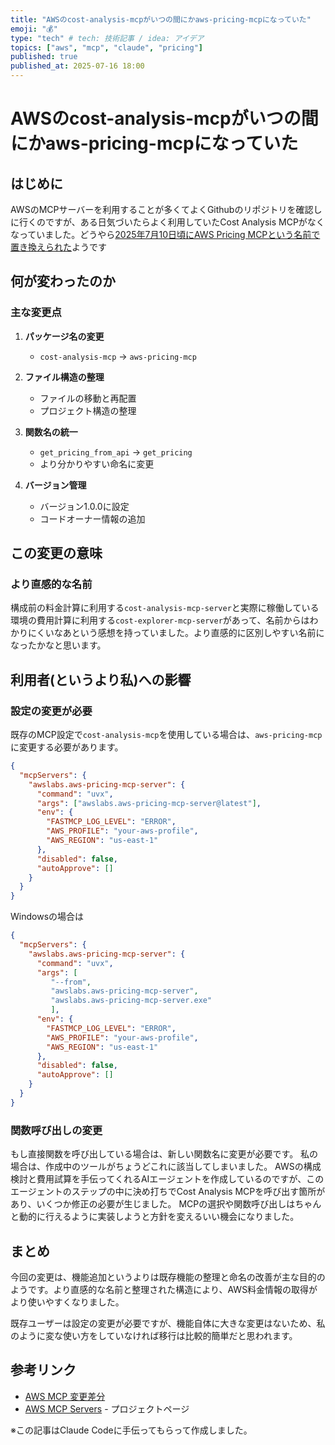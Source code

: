 ```yaml
---
title: "AWSのcost-analysis-mcpがいつの間にかaws-pricing-mcpになっていた"
emoji: "💰"
type: "tech" # tech: 技術記事 / idea: アイデア
topics: ["aws", "mcp", "claude", "pricing"]
published: true
published_at: 2025-07-16 18:00
---
```


# AWSのcost-analysis-mcpがいつの間にかaws-pricing-mcpになっていた

## はじめに

AWSのMCPサーバーを利用することが多くてよくGithubのリポジトリを確認しに行くのですが、ある日気づいたらよく利用していたCost Analysis MCPがなくなっていました。どうやら[2025年7月10日頃にAWS Pricing MCPという名前で置き換えられた](https://github.com/awslabs/mcp/compare/2025.7.2025092020...2025.7.2025092044)ようです

## 何が変わったのか

### 主な変更点

1. **パッケージ名の変更**
   - `cost-analysis-mcp` → `aws-pricing-mcp`

2. **ファイル構造の整理**
   - ファイルの移動と再配置
   - プロジェクト構造の整理

3. **関数名の統一**
   - `get_pricing_from_api` → `get_pricing`
   - より分かりやすい命名に変更

4. **バージョン管理**
   - バージョン1.0.0に設定
   - コードオーナー情報の追加

## この変更の意味

### より直感的な名前

構成前の料金計算に利用する`cost-analysis-mcp-server`と実際に稼働している環境の費用計算に利用する`cost-explorer-mcp-server`があって、名前からはわかりにくいなあという感想を持っていました。より直感的に区別しやすい名前になったかなと思います。

## 利用者(というより私)への影響

### 設定の変更が必要

既存のMCP設定で`cost-analysis-mcp`を使用している場合は、`aws-pricing-mcp`に変更する必要があります。

```json
{
  "mcpServers": {
    "awslabs.aws-pricing-mcp-server": {
      "command": "uvx",
      "args": ["awslabs.aws-pricing-mcp-server@latest"],
      "env": {
        "FASTMCP_LOG_LEVEL": "ERROR",
        "AWS_PROFILE": "your-aws-profile",
        "AWS_REGION": "us-east-1"
      },
      "disabled": false,
      "autoApprove": []
    }
  }
}
```

Windowsの場合は

```json
{
  "mcpServers": {
    "awslabs.aws-pricing-mcp-server": {
      "command": "uvx",
      "args": [
         "--from",
         "awslabs.aws-pricing-mcp-server",
         "awslabs.aws-pricing-mcp-server.exe"
         ],
      "env": {
        "FASTMCP_LOG_LEVEL": "ERROR",
        "AWS_PROFILE": "your-aws-profile",
        "AWS_REGION": "us-east-1"
      },
      "disabled": false,
      "autoApprove": []
    }
  }
}
```

### 関数呼び出しの変更

もし直接関数を呼び出している場合は、新しい関数名に変更が必要です。
私の場合は、作成中のツールがちょうどこれに該当してしまいました。
AWSの構成検討と費用試算を手伝ってくれるAIエージェントを作成しているのですが、このエージェントのステップの中に決め打ちでCost Analysis MCPを呼び出す箇所があり、いくつか修正の必要が生じました。
MCPの選択や関数呼び出しはちゃんと動的に行えるように実装しようと方針を変えるいい機会になりました。

## まとめ

今回の変更は、機能追加というよりは既存機能の整理と命名の改善が主な目的のようです。より直感的な名前と整理された構造により、AWS料金情報の取得がより使いやすくなりました。

既存ユーザーは設定の変更が必要ですが、機能自体に大きな変更はないため、私のように変な使い方をしていなければ移行は比較的簡単だと思われます。

## 参考リンク

- [AWS MCP 変更差分](https://github.com/awslabs/mcp/compare/2025.7.2025092020...2025.7.2025092044)
- [AWS MCP Servers](https://github.com/awslabs/mcp) - プロジェクトページ

※この記事はClaude Codeに手伝ってもらって作成しました。
